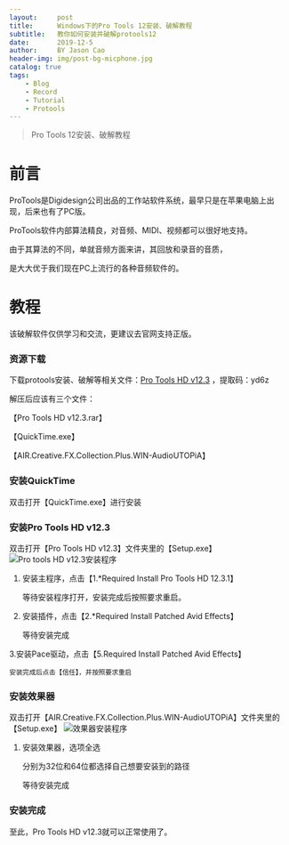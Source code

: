 ```yaml
---
layout:     post
title:      Windows下的Pro Tools 12安装、破解教程
subtitle:   教你如何安装并破解protools12
date:       2019-12-5
author:     BY Jason Cao
header-img: img/post-bg-micphone.jpg
catalog: true
tags:
    - Blog
    - Record
    - Tutorial
    - Protools
---
```


> Pro Tools 12安装、破解教程

# 前言
ProTools是Digidesign公司出品的工作站软件系统，最早只是在苹果电脑上出现，后来也有了PC版。

ProTools软件内部算法精良，对音频、MIDI、视频都可以很好地支持。

由于其算法的不同，单就音频方面来讲，其回放和录音的音质，

是大大优于我们现在PC上流行的各种音频软件的。

# 教程
该破解软件仅供学习和交流，更建议去官网支持正版。

### 资源下载
下载protools安装、破解等相关文件：[Pro Tools HD v12.3](https://pan.baidu.com/s/18-2FMp3RbsvibD2fDeNpKg) ，提取码：yd6z

解压后应该有三个文件：

【Pro Tools HD v12.3.rar】

【QuickTime.exe】

【AIR.Creative.FX.Collection.Plus.WIN-AudioUTOPiA】

### 安装QuickTime
双击打开【QuickTime.exe】进行安装

### 安装Pro Tools HD v12.3
双击打开【Pro Tools HD v12.3】文件夹里的【Setup.exe】
![Pro tools HD v12.3安装程序](http://m.qpic.cn/psb?/V10DFE6N3uScTK/YYjeALUbo3EZE48E8HnIeSimfO8BG122OHbwIqOZhOo!/b/dLgAAAAAAAAA&bo=5gMOAwAAAAADB8o!&rf=viewer_4)

1. 安装主程序，点击【1.*Required Install Pro Tools HD 12.3.1】
   
    等待安装程序打开，安装完成后按照要求重启。

2. 安装插件，点击【2.*Required Install Patched Avid Effects】

    等待安装完成

3.安装Pace驱动，点击【5.Required Install Patched Avid Effects】
   
    安装完成后点击【信任】，并按照要求重启

### 安装效果器
双击打开【AIR.Creative.FX.Collection.Plus.WIN-AudioUTOPiA】文件夹里的【Setup.exe】
![效果器安装程序](http://a4.qpic.cn/psb?/V10DFE6N3uScTK/fUsISxFVpwtaShnuz1qKTr1nbdLXJ9jOQReefW55nH0!/b/dFMBAAAAAAAA&ek=1&kp=1&pt=0&bo=fgJ6AQAAAAADJwU!&tl=1&vuin=664328667&tm=1575504000&sce=60-2-2&rf=viewer_4)

1. 安装效果器，选项全选

    分别为32位和64位都选择自己想要安装到的路径
   
    等待安装完成

### 安装完成
至此，Pro Tools HD v12.3就可以正常使用了。
